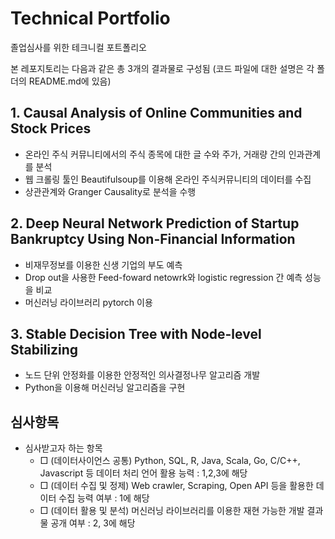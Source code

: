 # Technical Portfolio
졸업심사를 위한 테크니컬 포트폴리오

본 레포지토리는 다음과 같은 총 3개의 결과물로 구성됨
(코드 파일에 대한 설명은 각 폴더의 README.md에 있음)

## 1. Causal Analysis of Online Communities and Stock Prices
  - 온라인 주식 커뮤니티에서의 주식 종목에 대한 글 수와 주가, 거래량 간의 인과관계를 분석
  - 웹 크롤링 툴인 Beautifulsoup를 이용해 온라인 주식커뮤니티의 데이터를 수집
  - 상관관계와 Granger Causality로 분석을 수행 

## 2. Deep Neural Network Prediction of Startup Bankruptcy Using Non-Financial Information
  - 비재무정보를 이용한 신생 기업의 부도 예측
  - Drop out을 사용한 Feed-foward netowrk와 logistic regression 간 예측 성능을 비교
  - 머신러닝 라이브러리 pytorch 이용

## 3. Stable Decision Tree with Node-level Stabilizing
  - 노드 단위 안정화를 이용한 안정적인 의사결정나무 알고리즘 개발
  - Python을 이용해 머신러닝 알고리즘을 구현

## 심사항목
+ 심사받고자 하는 항목
  - □ (데이터사이언스 공통) Python, SQL, R, Java, Scala, Go, C/C++, Javascript 등 데이터 처리 언어 활용 능력 : 1,2,3에 해당
  - □ (데이터 수집 및 정제) Web crawler, Scraping, Open API 등을 활용한 데이터 수집 능력 여부 : 1에 해당
  - □ (데이터 활용 및 분석) 머신러닝 라이브러리를 이용한 재현 가능한 개발 결과물 공개 여부 : 2, 3에 해당
